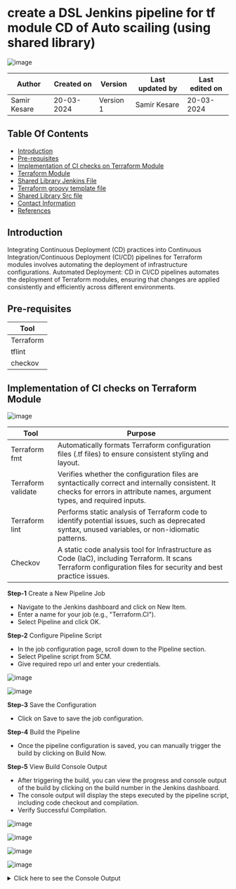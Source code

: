 # create a DSL Jenkins pipeline for tf module CD of Auto scailing (using shared library)

![image](https://github.com/avengers-p7/Documentation/assets/156056460/44f80ab7-909e-48c2-8b1e-ea004054137e)

|   Author        |  Created on   |  Version   | Last updated by  | Last edited on |
| --------------- | --------------| -----------|----------------- | -------------- |
| Samir Kesare |  20-03-2024  |  Version 1 | Samir Kesare | 20-03-2024   |



## Table Of Contents
- [Introduction](https://github.com/avengers-p7/Documentation/blob/main/Terraform/Terraform_CI/Terraform_CI_POC.md#introduction)
- [Pre-requisites](https://github.com/avengers-p7/Documentation/blob/main/Terraform/Terraform_CI/Terraform_CI_POC.md#pre-requisites)
- [Implementation of CI checks on Terraform Module](https://github.com/avengers-p7/Documentation/blob/main/Terraform/Terraform_CI/Terraform_CI_POC.md#implementation-of-ci-checks-on-terraform-module-1)
- [Terraform Module](https://github.com/avengers-p7/Documentation/blob/main/Terraform/Terraform_CI/Terraform_CI_POC.md#terraform-module)
- [Shared Library Jenkins File](https://github.com/avengers-p7/Documentation/blob/main/Terraform/Terraform_CI/Terraform_CI_POC.md#shared-library-jenkins-file)
- [Terraform groovy template file](https://github.com/avengers-p7/Documentation/blob/main/Terraform/Terraform_CI/Terraform_CI_POC.md#terraform-groovy-template-file)
- [Shared Library Src file](https://github.com/avengers-p7/Documentation/blob/main/Terraform/Terraform_CI/Terraform_CI_POC.md#shared-library-src-file)
- [Contact Information](https://github.com/avengers-p7/Documentation/blob/main/Terraform/Terraform_CI/Terraform_CI_POC.md#contact-information)
- [References](https://github.com/avengers-p7/Documentation/blob/main/Terraform/Terraform_CI/Terraform_CI_POC.md#references)

## Introduction
Integrating Continuous Deployment (CD) practices into Continuous Integration/Continuous Deployment (CI/CD) pipelines for Terraform
modules involves automating the deployment of infrastructure configurations. Automated Deployment: CD in CI/CD pipelines automates the
deployment of Terraform modules, ensuring that changes are applied consistently and efficiently across different environments.
## Pre-requisites

| Tool |
|------|
| Terraform |
| tflint |
| checkov |

## Implementation of CI checks on Terraform Module

![image](https://github.com/avengers-p7/Documentation/assets/156056460/923eea03-8c36-4c93-ae51-554ac3e05cc8)


| Tool             | Purpose                                                                                                                                                                  |
|------------------|--------------------------------------------------------------------------------------------------------------------------------------------------------------------------|
| Terraform fmt    | Automatically formats Terraform configuration files (.tf files) to ensure consistent styling and layout.                                                                   |
| Terraform validate | Verifies whether the configuration files are syntactically correct and internally consistent. It checks for errors in attribute names, argument types, and required inputs. |
| Terraform lint   | Performs static analysis of Terraform code to identify potential issues, such as deprecated syntax, unused variables, or non-idiomatic patterns.                           |
| Checkov          | A static code analysis tool for Infrastructure as Code (IaC), including Terraform. It scans Terraform configuration files for security and best practice issues.        |


**Step-1** Create a New Pipeline Job

- Navigate to the Jenkins dashboard and click on New Item.
- Enter a name for your job (e.g., "Terraform.CI").
- Select Pipeline and click OK.

**Step-2** Configure Pipeline Script

- In the job configuration page, scroll down to the Pipeline section.
- Select Pipeline script from SCM.
- Give required repo url and enter your credentials.

![image](https://github.com/CodeOps-Hub/Documentation/assets/156056570/8fd72425-3882-433a-bafc-7771fe9dbdcc)

![image](https://github.com/CodeOps-Hub/Documentation/assets/156056570/17f38b81-3756-4306-8dd9-9f0f1514cfd1)

**Step-3** Save the Configuration

- Click on Save to save the job configuration.

**Step-4** Build the Pipeline

- Once the pipeline configuration is saved, you can manually trigger the build by clicking on Build Now.

**Step-5** View Build Console Output

- After triggering the build, you can view the progress and console output of the build by clicking on the build number in the Jenkins dashboard.
- The console output will display the steps executed by the pipeline script, including code checkout and compilation.
- Verify Successful Compilation.

![image](https://github.com/CodeOps-Hub/Documentation/assets/156056570/62196046-1732-43e7-82e3-eba18bf740db)


![image](https://github.com/CodeOps-Hub/Documentation/assets/156056570/fac074c6-f609-4d66-b385-6665ffee68a6)

![image](https://github.com/CodeOps-Hub/Documentation/assets/156056570/4cb6dac3-3cfc-4546-85ce-f49667281e21)

![image](https://github.com/CodeOps-Hub/Documentation/assets/156056570/199afcc2-47a5-4824-803a-fc30639c27d6)




<details>
  <summary> Click here to see the Console Output</summary>
<br>

  ```shell
  
Console Output
Started by user khushi
Obtained SharedLibrary/Terraform_CI_JF/Jenkinsfile from git https://github.com/CodeOps-Hub/Jenkinsfile.git
Loading library shared-library@main
Attempting to resolve main from remote references...
 > git --version # timeout=10
 > git --version # 'git version 2.34.1'
using GIT_ASKPASS to set credentials khushi_pass_secret
 > git ls-remote -h -- https://github.com/CodeOps-Hub/SharedLibrary.git # timeout=10
Found match: refs/heads/main revision b2fbf43f4fe44c5701093be51f7563dad0cf117c
The recommended git tool is: NONE
using credential khushi_pass_secret
 > git rev-parse --resolve-git-dir /var/lib/jenkins/workspace/terraform.CICD@libs/9b45fc695856553d98bb823001a46a17146f4d25f13f1d010b47c5ae1c9c87b1/.git # timeout=10
Fetching changes from the remote Git repository
 > git config remote.origin.url https://github.com/CodeOps-Hub/SharedLibrary.git # timeout=10
Fetching without tags
Fetching upstream changes from https://github.com/CodeOps-Hub/SharedLibrary.git
 > git --version # timeout=10
 > git --version # 'git version 2.34.1'
using GIT_ASKPASS to set credentials khushi_pass_secret
 > git fetch --no-tags --force --progress -- https://github.com/CodeOps-Hub/SharedLibrary.git +refs/heads/*:refs/remotes/origin/* # timeout=10
Checking out Revision b2fbf43f4fe44c5701093be51f7563dad0cf117c (main)
 > git config core.sparsecheckout # timeout=10
 > git checkout -f b2fbf43f4fe44c5701093be51f7563dad0cf117c # timeout=10
Commit message: "Update terraform_CI.groovy"
 > git rev-list --no-walk 5a58e79675207c42472736ce8ea502cc037698f3 # timeout=10
[Pipeline] Start of Pipeline
[Pipeline] properties
[Pipeline] node
Running on Jenkins in /var/lib/jenkins/workspace/terraform.CICD
[Pipeline] {
[Pipeline] stage
[Pipeline] { (Clean Workspace)
[Pipeline] cleanWs
[WS-CLEANUP] Deleting project workspace...
[WS-CLEANUP] Deferred wipeout is used...
[WS-CLEANUP] done
[Pipeline] }
[Pipeline] // stage
[Pipeline] stage
[Pipeline] { (Clone)
[Pipeline] script
[Pipeline] {
[Pipeline] git
The recommended git tool is: NONE
using credential khushi_pass
Cloning the remote Git repository
Cloning repository https://github.com/HarshitSingh-Codes/jenkins-final.git
 > git init /var/lib/jenkins/workspace/terraform.CICD # timeout=10
Fetching upstream changes from https://github.com/HarshitSingh-Codes/jenkins-final.git
 > git --version # timeout=10
 > git --version # 'git version 2.34.1'
using GIT_ASKPASS to set credentials khushi_pass
 > git fetch --tags --force --progress -- https://github.com/HarshitSingh-Codes/jenkins-final.git +refs/heads/*:refs/remotes/origin/* # timeout=10
 > git config remote.origin.url https://github.com/HarshitSingh-Codes/jenkins-final.git # timeout=10
 > git config --add remote.origin.fetch +refs/heads/*:refs/remotes/origin/* # timeout=10
Avoid second fetch
 > git rev-parse refs/remotes/origin/main^{commit} # timeout=10
Checking out Revision 10f7018d067d3dd60d882d4bd9efc5f142469f8f (refs/remotes/origin/main)
 > git config core.sparsecheckout # timeout=10
 > git checkout -f 10f7018d067d3dd60d882d4bd9efc5f142469f8f # timeout=10
 > git branch -a -v --no-abbrev # timeout=10
 > git checkout -b main 10f7018d067d3dd60d882d4bd9efc5f142469f8f # timeout=10
Commit message: "vcjc"
 > git rev-list --no-walk 10f7018d067d3dd60d882d4bd9efc5f142469f8f # timeout=10
[Pipeline] }
[Pipeline] // script
[Pipeline] }
[Pipeline] // stage
[Pipeline] stage
[Pipeline] { (Terraform action)
[Pipeline] script
[Pipeline] {
[Pipeline] sh
+ cd modules/network
[Pipeline] }
[Pipeline] // script
[Pipeline] }
[Pipeline] // stage
[Pipeline] stage
[Pipeline] { (Terraform init)
[Pipeline] script
[Pipeline] {
[Pipeline] sh
+ cd modules/network
+ terraform init

[0m[1mInitializing the backend...[0m

[0m[1mInitializing provider plugins...[0m
- Finding latest version of hashicorp/aws...
- Installing hashicorp/aws v5.39.1...
- Installed hashicorp/aws v5.39.1 (signed by HashiCorp)

Terraform has created a lock file [1m.terraform.lock.hcl[0m to record the provider
selections it made above. Include this file in your version control repository
so that Terraform can guarantee to make the same selections by default when
you run "terraform init" in the future.[0m

[0m[1m[32mTerraform has been successfully initialized![0m[32m[0m
[0m[32m
You may now begin working with Terraform. Try running "terraform plan" to see
any changes that are required for your infrastructure. All Terraform commands
should now work.

If you ever set or change modules or backend configuration for Terraform,
rerun this command to reinitialize your working directory. If you forget, other
commands will detect it and remind you to do so if necessary.[0m
[Pipeline] }
[Pipeline] // script
[Pipeline] }
[Pipeline] // stage
[Pipeline] stage
[Pipeline] { (Terraform fmt)
[Pipeline] script
[Pipeline] {
[Pipeline] sh
+ cd modules/network
+ terraform fmt
main.tf
[Pipeline] }
[Pipeline] // script
[Pipeline] }
[Pipeline] // stage
[Pipeline] stage
[Pipeline] { (Terraform Validate)
[Pipeline] script
[Pipeline] {
[Pipeline] sh
+ cd modules/network
+ terraform validate
[32m[1mSuccess![0m The configuration is valid.
[0m
[Pipeline] }
[Pipeline] // script
[Pipeline] }
[Pipeline] // stage
[Pipeline] stage
[Pipeline] { (checkov)
[Pipeline] script
[Pipeline] {
[Pipeline] sh
+ cd modules/network
+ /var/lib/jenkins/.local/bin/checkov -d . -s --output-file-path . --skip-path ./tflint_report.jsonֿ


       _               _              
   ___| |__   ___  ___| | _______   __
  / __| '_ \ / _ \/ __| |/ / _ \ \ / /
 | (__| | | |  __/ (__|   < (_) \ V / 
  \___|_| |_|\___|\___|_|\_\___/ \_/  
                                      
By Prisma Cloud | version: 3.2.31 
Update available 3.2.31 -> 3.2.32
Run pip3 install -U checkov to update 


terraform scan results:

Passed checks: 6, Failed checks: 7, Skipped checks: 0

Check: CKV_AWS_130: "Ensure VPC subnets do not assign public IP by default"
	PASSED for resource: aws_subnet.private_subnets[0]
	File: /main.tf:25-31
	Guide: https://docs.prismacloud.io/en/enterprise-edition/policy-reference/aws-policies/aws-networking-policies/ensure-vpc-subnets-do-not-assign-public-ip-by-default
Check: CKV_AWS_130: "Ensure VPC subnets do not assign public IP by default"
	PASSED for resource: aws_subnet.private_subnets[1]
	File: /main.tf:25-31
	Guide: https://docs.prismacloud.io/en/enterprise-edition/policy-reference/aws-policies/aws-networking-policies/ensure-vpc-subnets-do-not-assign-public-ip-by-default
Check: CKV2_AWS_35: "AWS NAT Gateways should be utilized for the default route"
	PASSED for resource: aws_route.existing_rtb
	File: /main.tf:71-76
	Guide: https://docs.prismacloud.io/en/enterprise-edition/policy-reference/aws-policies/aws-networking-policies/ensure-aws-nat-gateways-are-utilized-for-the-default-route
Check: CKV2_AWS_35: "AWS NAT Gateways should be utilized for the default route"
	PASSED for resource: aws_route_table.public_rtb
	File: /main.tf:80-100
	Guide: https://docs.prismacloud.io/en/enterprise-edition/policy-reference/aws-policies/aws-networking-policies/ensure-aws-nat-gateways-are-utilized-for-the-default-route
Check: CKV2_AWS_35: "AWS NAT Gateways should be utilized for the default route"
	PASSED for resource: aws_route_table.private_rtb
	File: /main.tf:111-130
	Guide: https://docs.prismacloud.io/en/enterprise-edition/policy-reference/aws-policies/aws-networking-policies/ensure-aws-nat-gateways-are-utilized-for-the-default-route
Check: CKV2_AWS_19: "Ensure that all EIP addresses allocated to a VPC are attached to EC2 instances"
	PASSED for resource: aws_eip.elastic_ip
	File: /main.tf:44-47
	Guide: https://docs.prismacloud.io/en/enterprise-edition/policy-reference/aws-policies/aws-networking-policies/ensure-that-all-eip-addresses-allocated-to-a-vpc-are-attached-to-ec2-instances
Check: CKV_AWS_130: "Ensure VPC subnets do not assign public IP by default"
	FAILED for resource: aws_subnet.public_subnets[0]
	File: /main.tf:14-21
	Guide: https://docs.prismacloud.io/en/enterprise-edition/policy-reference/aws-policies/aws-networking-policies/ensure-vpc-subnets-do-not-assign-public-ip-by-default

		14 | resource "aws_subnet" "public_subnets" {
		15 |   count                   = length(var.public_subnets_cidr)
		16 |   vpc_id                  = aws_vpc.vpc-01.id
		17 |   cidr_block              = var.public_subnets_cidr[count.index]
		18 |   availability_zone       = var.public_subnets_az[count.index]
		19 |   map_public_ip_on_launch = var.enable_map_public_ip_on_launch
		20 |   tags                    = var.public_subnets_tags[count.index]
		21 | }

Check: CKV_AWS_130: "Ensure VPC subnets do not assign public IP by default"
	FAILED for resource: aws_subnet.public_subnets[1]
	File: /main.tf:14-21
	Guide: https://docs.prismacloud.io/en/enterprise-edition/policy-reference/aws-policies/aws-networking-policies/ensure-vpc-subnets-do-not-assign-public-ip-by-default

		14 | resource "aws_subnet" "public_subnets" {
		15 |   count                   = length(var.public_subnets_cidr)
		16 |   vpc_id                  = aws_vpc.vpc-01.id
		17 |   cidr_block              = var.public_subnets_cidr[count.index]
		18 |   availability_zone       = var.public_subnets_az[count.index]
		19 |   map_public_ip_on_launch = var.enable_map_public_ip_on_launch
		20 |   tags                    = var.public_subnets_tags[count.index]
		21 | }

Check: CKV2_AWS_12: "Ensure the default security group of every VPC restricts all traffic"
	FAILED for resource: aws_vpc.vpc-01
	File: /main.tf:3-10
	Guide: https://docs.prismacloud.io/en/enterprise-edition/policy-reference/aws-policies/aws-networking-policies/networking-4

		3  | resource "aws_vpc" "vpc-01" {
		4  |   cidr_block           = var.vpc_cidr
		5  |   enable_dns_support   = var.vpc_enable_dns_support
		6  |   enable_dns_hostnames = var.vpc_enable_dns_hostnames
		7  |   tags = {
		8  |     Name = var.vpc_name
		9  |   }
		10 | }

Check: CKV2_AWS_11: "Ensure VPC flow logging is enabled in all VPCs"
	FAILED for resource: aws_vpc.vpc-01
	File: /main.tf:3-10
	Guide: https://docs.prismacloud.io/en/enterprise-edition/policy-reference/aws-policies/aws-logging-policies/logging-9-enable-vpc-flow-logging

		3  | resource "aws_vpc" "vpc-01" {
		4  |   cidr_block           = var.vpc_cidr
		5  |   enable_dns_support   = var.vpc_enable_dns_support
		6  |   enable_dns_hostnames = var.vpc_enable_dns_hostnames
		7  |   tags = {
		8  |     Name = var.vpc_name
		9  |   }
		10 | }

Check: CKV2_AWS_44: "Ensure AWS route table with VPC peering does not contain routes overly permissive to all traffic"
	FAILED for resource: aws_route.existing_rtb
	File: /main.tf:71-76
	Guide: https://docs.prismacloud.io/en/enterprise-edition/policy-reference/aws-policies/aws-networking-policies/ensure-aws-route-table-with-vpc-peering-does-not-contain-routes-overly-permissive-to-all-traffic

		71 | resource "aws_route" "existing_rtb" {
		72 |   route_table_id            = var.existing_rtb
		73 |   destination_cidr_block    = var.vpc_cidr
		74 |   vpc_peering_connection_id = aws_vpc_peering_connection.peer_01.id
		75 |   depends_on                = [aws_vpc_peering_connection.peer_01]
		76 | }

Check: CKV2_AWS_44: "Ensure AWS route table with VPC peering does not contain routes overly permissive to all traffic"
	FAILED for resource: aws_route_table.public_rtb
	File: /main.tf:80-100
	Guide: https://docs.prismacloud.io/en/enterprise-edition/policy-reference/aws-policies/aws-networking-policies/ensure-aws-route-table-with-vpc-peering-does-not-contain-routes-overly-permissive-to-all-traffic

		80  | resource "aws_route_table" "public_rtb" {
		81  |   vpc_id = aws_vpc.vpc-01.id
		82  |   route {
		83  |     cidr_block = "10.0.0.0/16"
		84  |     gateway_id = "local"
		85  |   }
		86  |   route {
		87  |     cidr_block = "0.0.0.0/0"
		88  |     gateway_id = aws_internet_gateway.igw.id
		89  |   }
		90  |   route {
		91  |     cidr_block                = var.existing_vpc_cidr
		92  |     vpc_peering_connection_id = aws_vpc_peering_connection.peer_01.id
		93  |   }
		94  | 
		95  |   tags = {
		96  |     Name = var.pub_route_table_name
		97  |   }
		98  | 
		99  |   depends_on = [aws_vpc_peering_connection.peer_01, aws_internet_gateway.igw]
		100 | }

Check: CKV2_AWS_44: "Ensure AWS route table with VPC peering does not contain routes overly permissive to all traffic"
	FAILED for resource: aws_route_table.private_rtb
	File: /main.tf:111-130
	Guide: https://docs.prismacloud.io/en/enterprise-edition/policy-reference/aws-policies/aws-networking-policies/ensure-aws-route-table-with-vpc-peering-does-not-contain-routes-overly-permissive-to-all-traffic

		111 | resource "aws_route_table" "private_rtb" {
		112 |   vpc_id = aws_vpc.vpc-01.id
		113 |   route {
		114 |     cidr_block = "10.0.0.0/16"
		115 |     gateway_id = "local"
		116 |   }
		117 |   route {
		118 |     cidr_block     = "0.0.0.0/0"
		119 |     nat_gateway_id = aws_nat_gateway.ninja_nat.id
		120 |   }
		121 |   route {
		122 |     cidr_block                = var.existing_vpc_cidr
		123 |     vpc_peering_connection_id = aws_vpc_peering_connection.peer_01.id
		124 |   }
		125 | 
		126 |   tags = {
		127 |     Name = var.pri_route_table_name
		128 |   }
		129 |   depends_on = [aws_nat_gateway.ninja_nat, aws_vpc_peering_connection.peer_01]
		130 | }


[Pipeline] }
[Pipeline] // script
[Pipeline] }
[Pipeline] // stage
[Pipeline] stage
[Pipeline] { (Static Code Analysis)
[Pipeline] script
[Pipeline] {
[Pipeline] sh
+ sudo bash
+ curl -s https://raw.githubusercontent.com/terraform-linters/tflint/master/install_linux.sh
arch=amd64
os=linux_amd64


====================================================
Looking up the latest version ...
Downloading TFLint v0.50.3
Downloaded successfully


====================================================
Unpacking /tmp/tflint.avcjOqLFIz/tflint.zip ...
Archive:  /tmp/tflint.avcjOqLFIz/tflint.zip
  inflating: /tmp/tflint.avcjOqLFIz/tflint  
Installing /tmp/tflint.avcjOqLFIz/tflint to /usr/local/bin/ ...
removed '/usr/local/bin/tflint'
'/tmp/tflint.avcjOqLFIz/tflint' -> '/usr/local/bin/tflint'
Cleaning temporary downloaded files directory /tmp/tflint.avcjOqLFIz ...


====================================================
Current tflint version
TFLint version 0.50.3
+ ruleset.terraform (0.5.0-bundled)
[Pipeline] sh
+ cd modules/network
+ tee tflint_report.json
+ tflint --format default
6 issue(s) found:

Warning: terraform "required_version" attribute is required (terraform_required_version)

  on  line 0:
   (source code not available)

Reference: https://github.com/terraform-linters/tflint-ruleset-terraform/blob/v0.5.0/docs/rules/terraform_required_version.md

Warning: [Fixable] List items should be accessed using square brackets (terraform_deprecated_index)

  on main.tf line 105:
 105:   count          = length(aws_subnet.public_subnets.*.id)

Reference: https://github.com/terraform-linters/tflint-ruleset-terraform/blob/v0.5.0/docs/rules/terraform_deprecated_index.md

Warning: Missing version constraint for provider "aws" in `required_providers` (terraform_required_providers)

  on main.tf line 134:
 134: resource "aws_route_table_association" "private_route_association01" {
